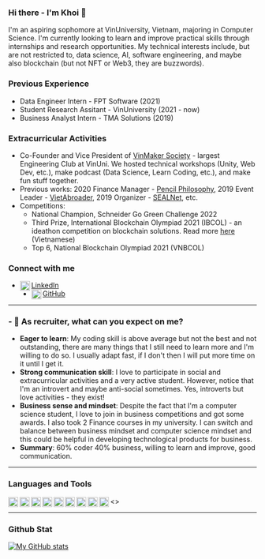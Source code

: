 ### Hi there - I'm Khoi 👋

I'm an aspiring sophomore at VinUniversity, Vietnam, majoring in Computer Science. I'm currently looking to learn and improve practical skills through internships and research opportunities. My technical interests include, but are not restricted to, data science, AI, software engineering, and maybe also blockchain (but not NFT or Web3, they are buzzwords).

### Previous Experience
- Data Engineer Intern - FPT Software (2021)
- Student Research Assitant - VinUniversity (2021 - now)
- Business Analyst Intern - TMA Solutions (2019)

### Extracurricular Activities
- Co-Founder and Vice President of [VinMaker Society](https://www.facebook.com/vinmakersoc) - largest Engineering Club at VinUni. We hosted technical workshops (Unity, Web Dev, etc.), make podcast (Data Science, Learn Coding, etc.), and make fun stuff together.
- Previous works: 2020 Finance Manager - [Pencil Philosophy](https://www.facebook.com/Pencil.Philosophy), 2019 Event Leader - [VietAbroader](https://www.facebook.com/vietabroaderconnect), 2019 Organizer - [SEALNet](https://www.facebook.com/sealnet), etc.
- Competitions:
  - National Champion, Schneider Go Green Challenge 2022
  - Third Prize, International Blockchain Olympiad 2021 (IBCOL) - an ideathon competition on blockchain solutions. Read more [here](https://vnexpress.net/viet-nam-thang-ba-giai-olympic-blockchain-quoc-te-4370294.html) (Vietnamese)
  - Top 6, National Blockchain Olympiad 2021 (VNBCOL)

### Connect with me
- <img align="left" alt="Linkedin" width="20px" src = https://user-images.githubusercontent.com/53163183/164415480-30bb3516-fd78-4882-b03a-6d5d1f61cbf5.png>[LinkedIn](https://www.linkedin.com/in/nguyentietnguyenkhoi/)
- <img align="left" alt="GitHub" width="20px" src = https://user-images.githubusercontent.com/53163183/164416283-7765bd84-7351-42a5-8939-e8799ab44711.png>[GitHub](https://github.com/nguyentietnguyenkhoi)
__________________________

### - 🔭 As recruiter, what can you expect on me? 
- **Eager to learn**: My coding skill is above average but not the best and not outstanding, there are many things that I still need to learn more and I'm willing to do so. I usually adapt fast, if I don't then I will put more time on it until I get it.
- **Strong communication skill**: I love to participate in social and extracurricular activities and a very active student. However, notice that I'm an introvert and maybe anti-social sometimes. Yes, introverts but love activities - they exist!
- **Business sense and mindset**: Despite the fact that I'm a computer science student, I love to join in business competitions and got some awards. I also took 2 Finance courses in my university. I can switch and balance between business mindset and computer science mindset and this could be helpful in developing technological products for business.
- **Summary**: 60% coder 40% business, willing to learn and improve, good communication.

__________________________

### Languages and Tools
<img align="left" alt="Python" width="20px" src = https://user-images.githubusercontent.com/53163183/164425851-3b50a841-c5e0-4f83-92b5-137a615f8544.png>
<img align="left" alt="Tensorflow" width="20px" src = https://user-images.githubusercontent.com/53163183/164426026-95b9eb33-2867-4a26-b9b8-b5877a0c811e.png>
<img align="left" alt="Pandas" width="20px" src = https://user-images.githubusercontent.com/53163183/164426195-ddfcebb1-903a-4a4a-aace-575101b4d20f.png>
<img align="left" alt="Git" width="20px" src = https://user-images.githubusercontent.com/53163183/164426428-fd56eb90-faad-4264-8262-0a4aef1cde50.png>
<img align="left" alt="GitLab" width="20px" src = https://user-images.githubusercontent.com/53163183/164426540-48f4e147-2dcd-4b41-9030-85c2e40db560.png>
<img align="left" alt="SQL" width="20px" src = https://user-images.githubusercontent.com/53163183/164426672-5008af0e-f08f-4e6c-9744-3f2f6e9e8b81.png>
<img align="left" alt="Azure" width="20px" src = https://user-images.githubusercontent.com/53163183/164426814-d2eb720f-e995-483a-9d14-4585304d1843.png>
<img align="left" alt="Android" width="20px" src = https://user-images.githubusercontent.com/53163183/164427306-40f1be81-efaf-4848-9763-e362bf62b425.png>
<img align="left" alt="Firebase" width="20px" src = https://user-images.githubusercontent.com/53163183/164427430-1af5277f-5445-4c00-b5a5-21c4cdff790a.png>


<\>
__________________________

### Github Stat

[![My GitHub stats](https://github-readme-stats.vercel.app/api?username=nguyentietnguyenkhoi)](https://github.com/anuraghazra/github-readme-stats)


<!--
**nguyentietnguyenkhoi/nguyentietnguyenkhoi** is a ✨ _special_ ✨ repository because its `README.md` (this file) appears on your GitHub profile.
- 💬 Ask me about ...
- 📫 How to reach me: ...
### Facts & Notes
- 🌱 I’m currently learning 
- 👯 I’m looking to collaborate on ...
- 🤔 I’m looking for help with ...
- 😄 Pronouns: ...
- ⚡ Fun fact: ...
-->
